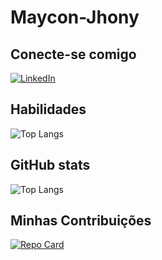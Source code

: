 # Maycon-Jhony

## Conecte-se comigo

[![LinkedIn](https://img.shields.io/badge/LinkedIn-0077B5?style=for-the-badge&logo=linkedin&logoColor=White)](https://www.linkedin.com/in/mayconjhony/)

## Habilidades

![Top Langs](https://github-readme-stats-git-masterrstaa-rickstaa.vercel.app/api/top-langs/?username=Maycon-Jhony&bg_color=000&border_color=30A3DC&title_color=E94D5F&text_color=FFF)

## GitHub stats

![Top Langs](https://github-readme-stats-git-masterrstaa-rickstaa.vercel.app/api/top-langs/?username=Maycon-Jhony&layout=compact&bg_color=000&border_color=30A3DC&title_color=E94D5F&text_color=FFF)

## Minhas Contribuições

[![Repo Card](https://github-readme-stats.vercel.app/api/pin/?username=Maycon-Jhony&repo=Conta-Bancaria-Python&bg_color=000&border_color=30A3DC&show_icons=true&icon_color=30A3DC&title_color=E94D5F&text_color=FFF)](https://github.com/SEUUSERNAME/SEUREPOSITORIO)